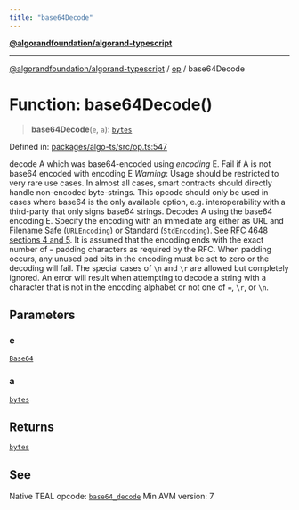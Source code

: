 ```yaml
---
title: "base64Decode"
---
```


[**@algorandfoundation/algorand-typescript**](../../README.md)

***

[@algorandfoundation/algorand-typescript](../../README.md) / [op](../README.md) / base64Decode

# Function: base64Decode()

> **base64Decode**(`e`, `a`): [`bytes`](../../index/type-aliases/bytes.md)

Defined in: [packages/algo-ts/src/op.ts:547](https://github.com/algorandfoundation/puya-ts/blob/main/packages/algo-ts/src/op.ts#L547)

decode A which was base64-encoded using _encoding_ E. Fail if A is not base64 encoded with encoding E
*Warning*: Usage should be restricted to very rare use cases. In almost all cases, smart contracts should directly handle non-encoded byte-strings.	This opcode should only be used in cases where base64 is the only available option, e.g. interoperability with a third-party that only signs base64 strings.
 Decodes A using the base64 encoding E. Specify the encoding with an immediate arg either as URL and Filename Safe (`URLEncoding`) or Standard (`StdEncoding`). See [RFC 4648 sections 4 and 5](https://rfc-editor.org/rfc/rfc4648.html#section-4). It is assumed that the encoding ends with the exact number of `=` padding characters as required by the RFC. When padding occurs, any unused pad bits in the encoding must be set to zero or the decoding will fail. The special cases of `\n` and `\r` are allowed but completely ignored. An error will result when attempting to decode a string with a character that is not in the encoding alphabet or not one of `=`, `\r`, or `\n`.

## Parameters

### e

[`Base64`](../enumerations/Base64.md)

### a

[`bytes`](../../index/type-aliases/bytes.md)

## Returns

[`bytes`](../../index/type-aliases/bytes.md)

## See

Native TEAL opcode: [`base64_decode`](https://developer.algorand.org/docs/get-details/dapps/avm/teal/opcodes/v10/#base64_decode)
Min AVM version: 7
